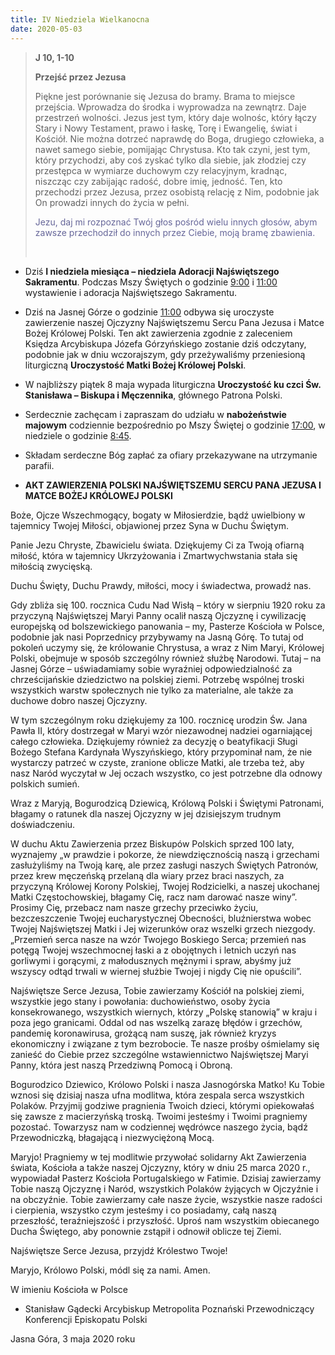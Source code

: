 ```yaml
---
title: IV Niedziela Wielkanocna
date: 2020-05-03
---
```


> **J 10, 1-10**
>
> **Przejść przez Jezusa**
>
> Piękne jest porównanie się Jezusa do bramy. Brama to miejsce przejścia. Wprowadza do środka i wyprowadza na zewnątrz. Daje przestrzeń wolności. Jezus jest tym, który daje wolnośc, który łączy Stary i Nowy Testament, prawo i łaskę, Torę i Ewangelię, świat i Kościół. Nie można dotrzeć naprawdę do Boga, drugiego człowieka, a nawet samego siebie, pomijając Chrystusa. Kto tak czyni, jest tym, który przychodzi, aby coś zyskać tylko dla siebie, jak złodziej czy przestępca w wymiarze duchowym czy relacyjnym, kradnąc, niszcząc czy zabijając radość, dobre imię, jedność. Ten, kto przechodzi przez Jezusa, przez osobistą relację z Nim, podobnie jak On prowadzi innych do życia w pełni.
>
> <span style="color: #666699;">Jezu, daj mi rozpoznać Twój głos pośród wielu innych głosów, abym zawsze przechodził do innych przez Ciebie, moją bramę zbawienia. </span>
>
> &nbsp;

- Dziś **I niedziela miesiąca – niedziela Adoracji Najświętszego Sakramentu**. Podczas Mszy Świętych o godzinie <u>9:00</u> i <u>11:00</u> wystawienie i adoracja Najświętszego Sakramentu.
- Dziś na Jasnej Górze o godzinie <u>11:00</u> odbywa się uroczyste zawierzenie naszej Ojczyzny Najświętszemu Sercu Pana Jezusa i Matce Bożej Królowej Polski. Ten akt zawierzenia zgodnie z zaleceniem Księdza Arcybiskupa Józefa Górzyńskiego zostanie dziś odczytany, podobnie jak w dniu wczorajszym, gdy przeżywaliśmy przeniesioną liturgiczną **Uroczystość Matki Bożej Królowej Polski**.
- W najbliższy piątek 8 maja wypada liturgiczna **Uroczystość ku czci Św. Stanisława – Biskupa i Męczennika**, głównego Patrona Polski.
- Serdecznie zachęcam i zapraszam do udziału w **nabożeństwie majowym** codziennie bezpośrednio po Mszy Świętej o godzinie <u>17:00</u>, w niedziele o godzinie <u>8:45</u>.
- Składam serdeczne Bóg zapłać za ofiary przekazywane na utrzymanie parafii.

- **AKT ZAWIERZENIA POLSKI NAJŚWIĘTSZEMU SERCU PANA JEZUSA I MATCE BOŻEJ KRÓLOWEJ POLSKI**

Boże, Ojcze Wszechmogący, bogaty w Miłosierdzie, bądź uwielbiony w tajemnicy Twojej Miłości, objawionej przez Syna w Duchu Świętym.

Panie Jezu Chryste, Zbawicielu świata. Dziękujemy Ci za Twoją ofiarną miłość, która w tajemnicy Ukrzyżowania i Zmartwychwstania stała się miłością zwycięską.

Duchu Święty, Duchu Prawdy, miłości, mocy i świadectwa, prowadź nas.

Gdy zbliża się 100. rocznica Cudu Nad Wisłą – który w sierpniu 1920 roku za przyczyną Najświętszej Maryi Panny ocalił naszą Ojczyznę i cywilizację europejską od bolszewickiego panowania – my, Pasterze Kościoła w Polsce, podobnie jak nasi Poprzednicy przybywamy na Jasną Górę. To tutaj od pokoleń uczymy się, że królowanie Chrystusa, a wraz z Nim Maryi, Królowej Polski, obejmuje w sposób szczególny również służbę Narodowi. Tutaj – na Jasnej Górze – uświadamiamy sobie wyraźniej odpowiedzialność za chrześcijańskie dziedzictwo na polskiej ziemi. Potrzebę wspólnej troski wszystkich warstw społecznych nie tylko za materialne, ale także za duchowe dobro naszej Ojczyzny.

W tym szczególnym roku dziękujemy za 100. rocznicę urodzin Św. Jana Pawła II, który dostrzegał w Maryi wzór niezawodnej nadziei ogarniającej całego człowieka. Dziękujemy również za decyzję o beatyfikacji Sługi Bożego Stefana Kardynała Wyszyńskiego, który przypominał nam, że nie wystarczy patrzeć w czyste, zranione oblicze Matki, ale trzeba też, aby nasz Naród wyczytał w Jej oczach wszystko, co jest potrzebne dla odnowy polskich sumień.

Wraz z Maryją, Bogurodzicą Dziewicą, Królową Polski i Świętymi Patronami, błagamy o ratunek dla naszej Ojczyzny w jej dzisiejszym trudnym doświadczeniu.

W duchu Aktu Zawierzenia przez Biskupów Polskich sprzed 100 laty, wyznajemy „w prawdzie i pokorze, że niewdzięcznością naszą i grzechami zasłużyliśmy na Twoją karę, ale przez zasługi naszych Świętych Patronów, przez krew męczeńską przelaną dla wiary przez braci naszych, za przyczyną Królowej Korony Polskiej, Twojej Rodzicielki, a naszej ukochanej Matki Częstochowskiej, błagamy Cię, racz nam darować nasze winy”. Prosimy Cię, przebacz nam nasze grzechy przeciwko życiu, bezczeszczenie Twojej eucharystycznej Obecności, bluźnierstwa wobec Twojej Najświętszej Matki i Jej wizerunków oraz wszelki grzech niezgody. „Przemień serca nasze na wzór Twojego Boskiego Serca; przemień nas potęgą Twojej wszechmocnej łaski a z obojętnych i letnich uczyń nas gorliwymi i gorącymi, z małodusznych mężnymi i spraw, abyśmy już wszyscy odtąd trwali w wiernej służbie Twojej i nigdy Cię nie opuścili”.

Najświętsze Serce Jezusa, Tobie zawierzamy Kościół na polskiej ziemi, wszystkie jego stany i powołania: duchowieństwo, osoby życia konsekrowanego, wszystkich wiernych, którzy „Polskę stanowią” w kraju i poza jego granicami. Oddal od nas wszelką zarazę błędów i grzechów, pandemię koronawirusa, grożącą nam suszę, jak również kryzys ekonomiczny i związane z tym bezrobocie. Te nasze prośby ośmielamy się zanieść do Ciebie przez szczególne wstawiennictwo Najświętszej Maryi Panny, która jest naszą Przedziwną Pomocą i Obroną.

Bogurodzico Dziewico, Królowo Polski i nasza Jasnogórska Matko! Ku Tobie wznosi się dzisiaj nasza ufna modlitwa, która zespala serca wszystkich Polaków. Przyjmij godziwe pragnienia Twoich dzieci, którymi opiekowałaś się zawsze z macierzyńską troską. Twoimi jesteśmy i Twoimi pragniemy pozostać. Towarzysz nam w codziennej wędrówce naszego życia, bądź Przewodniczką, błagającą i niezwyciężoną Mocą.

Maryjo! Pragniemy w tej modlitwie przywołać solidarny Akt Zawierzenia świata, Kościoła a także naszej Ojczyzny, który w dniu 25 marca 2020 r., wypowiadał Pasterz Kościoła Portugalskiego w Fatimie. Dzisiaj zawierzamy Tobie naszą Ojczyznę i Naród, wszystkich Polaków żyjących w Ojczyźnie i na obczyźnie. Tobie zawierzamy całe nasze życie, wszystkie nasze radości i cierpienia, wszystko czym jesteśmy i co posiadamy, całą naszą przeszłość, teraźniejszość i przyszłość. Uproś nam wszystkim obiecanego Ducha Świętego, aby ponownie zstąpił i odnowił oblicze tej Ziemi.

Najświętsze Serce Jezusa, przyjdź Królestwo Twoje!

Maryjo, Królowo Polski, módl się za nami. Amen.


W imieniu Kościoła w Polsce

+ Stanisław Gądecki
Arcybiskup Metropolita Poznański
Przewodniczący Konferencji Episkopatu Polski

Jasna Góra, 3 maja 2020 roku
